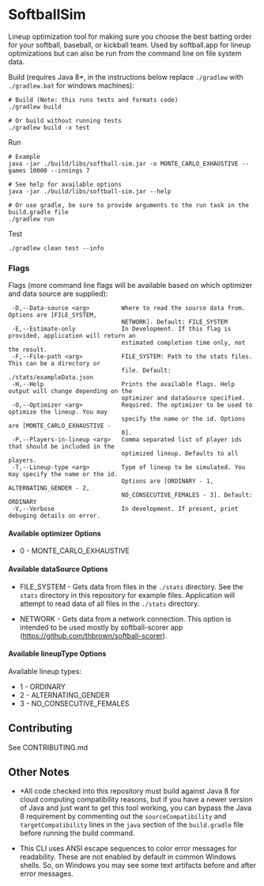 # SoftballSim
Lineup optimization tool for making sure you choose the best batting order for your softball, baseball, or kickball team. Used by softball.app for lineup optimizations but can also be run from the command line on file system data.

Build (requires Java 8*, in the instructions below replace `./gradlew` with `./gradlew.bat` for windows machines):

```
# Build (Note: this runs tests and formats code)
./gradlew build

# Or build without running tests
./gradlew build -x test
```

Run 

```
# Example
java -jar ./build/libs/softball-sim.jar -o MONTE_CARLO_EXHAUSTIVE --games 10000 --innings 7

# See help for available options
java -jar ./build/libs/softball-sim.jar --help

# Or use gradle, be sure to provide arguments to the run task in the build.gradle file
./gradlew run
```

Test
```
./gradlew clean test --info
```

### Flags

Flags (more command line flags will be available based on which optimizer and data source are supplied):

```
 -D,--Data-source <arg>         Where to read the source data from. Options are [FILE_SYSTEM,
                                NETWORK]. Default: FILE_SYSTEM
 -E,--Estimate-only             In Development. If this flag is provided, application will return an
                                estimated completion time only, not the result.
 -F,--File-path <arg>           FILE_SYSTEM: Path to the stats files. This can be a directory or
                                file. Default: ./stats/exampleData.json
 -H,--Help                      Prints the available flags. Help output will change depending on the
                                optimizer and dataSource specified.
 -O,--Optimizer <arg>           Required. The optimizer to be used to optimize the lineup. You may
                                specify the name or the id. Options are [MONTE_CARLO_EXHAUSTIVE -
                                0].
 -P,--Players-in-lineup <arg>   Comma separated list of player ids that should be included in the
                                optimized lineup. Defaults to all players.
 -T,--Lineup-type <arg>         Type of lineup to be simulated. You may specify the name or the id.
                                Options are [ORDINARY - 1, ALTERNATING_GENDER - 2,
                                NO_CONSECUTIVE_FEMALES - 3]. Default: ORDINARY
 -V,--Verbose                   In development. If present, print debuging details on error.
```

#### Available optimizer Options

* 0 - MONTE\_CARLO\_EXHAUSTIVE

#### Available dataSource Options

* FILE_SYSTEM - Gets data from files in the `./stats` directory. See the `stats` directory in this repository for example files. Application will attempt to read data of all files in the `./stats` directory.

* NETWORK - Gets data from a network connection. This option is intended to be used mostly by softball-scorer app (https://github.com/thbrown/softball-scorer).

#### Available lineupType Options

Available lineup types:
*  1 - ORDINARY
*  2 - ALTERNATING_GENDER
*  3 - NO\_CONSECUTIVE\_FEMALES

## Contributing

See CONTRIBUTING.md

## Other Notes

* *All code checked into this repository must build against Java 8 for cloud computing compatibility reasons, but if you have a newer version of Java and just want to get this tool working, you can bypass the Java 8 requirement by commenting out the `sourceCompatibility` and `targetCompatibility` lines in the `java` section of the `build.gradle` file before running the build command.

* This CLI uses ANSI escape sequences to color error messages for readability. These are not enabled by default in common Windows shells. So, on Windows you may see some text artifacts before and after error messages.